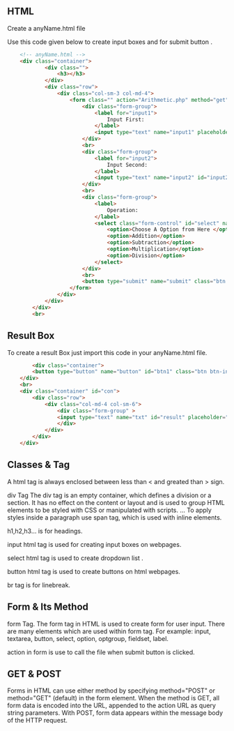 ## HTML

Create a anyName.html file

Use this code given below to create input boxes and for  submit button .   

```html
	<!-- anyName.html -->
	<div class="container">
			<div class="">
				<h3></h3>
			</div>
			<div class="row">
				<div class="col-sm-3 col-md-4">
				    <form class="" action="Arithmetic.php" method="get" id="form">
						<div class="form-group">
							<label for="input1">
								Input First: 
							</label>
							<input type="text" name="input1" placeholder="Enter First Input" required="" class="form-control" id="input1">
						</div>
						<br>
						<div class="form-group">
							<label for="input2">
								Input Second:
							</label>
							<input type="text" name="input2" id="input2" placeholder="Enter Second Input"required="" class="form-control" >
						</div>
						<br>
						<div class="form-group">
							<label>
								Operation:
							</label>
							<select class="form-control" id="select" name="select">
								<option>Choose A Option from Here </option>
								<option>Addition</option>
								<option>Subtraction</option>
								<option>Multiplication</option>
								<option>Division</option>
							</select>
						</div>
						<br>
						<button type="submit" name="submit" class="btn btn--default" value="submit" id="sub1">Submit</button>
					</form>
				</div>	
			</div>		
		</div>
		<br>
```

## Result Box

To create a result Box just import this code in your anyName.html file.

```html	
		<div class="container">
		<button type="button" name="button" id="btn1" class="btn btn-info" value="Result">Result</button>
	</div>
	<br>
	<div class="container" id="con">
		<div class="row">
			<div class="col-md-4 col-sm-6">
				<div class="form-group" >
				<input type="text" name="txt" id="result" placeholder="Result of Arithmetic Operation" class="form-control">
				</div>
			</div>
		</div>
	</div> 			

```
## Classes & Tag

A html tag is always enclosed between less than < and greated than > sign.   

div Tag The div tag is an empty container, which defines a division or a section. It has no effect on the content or layout and is used to group HTML elements to be styled with CSS or manipulated with scripts. ... To apply styles inside a paragraph use span tag, which is used with inline elements.

h1,h2,h3... is for headings.

input html tag is used for creating input boxes on webpages.

select html tag is used to create dropdown list .

button html tag is used to create buttons on html webpages.

br tag is for linebreak.

## Form & Its Method

form Tag. The form tag in HTML is used to create form for user input. There are many elements which are used within form tag. For example: input, textarea, button, select, option, optgroup, fieldset, label.	

action in form is use to call the file when submit button is clicked.

## GET & POST

Forms in HTML can use either method by specifying method="POST" or method="GET" (default) in the form element.
When the method is GET, all form data is encoded into the URL, appended to the action URL as query string parameters. With POST, form data appears within the message body of the HTTP request.


